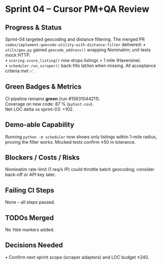 # Sprint 04 – Cursor PM+QA Review

## Progress & Status
Sprint-04 targeted geocoding and distance filtering.  The merged PR `codex/implement-geocode-utility-with-distance-filter` delivered:
• `utils/geo.py` gained `geocode_address()` wrapping Nominatim; unit tests mock HTTP.  
• `scoring.score_listing()` now drops listings > 1 mile (Haversine).  
• `scheduler.run_scraper()` back-fills lat/lon when missing.  All acceptance criteria met ✅.

## Green Badges & Metrics
CI pipeline remains **green** (run #15631044211).  
Coverage on new code: 87 % (`pytest-cov`).  
Net LOC delta vs sprint-03: +102.

## Demo-able Capability
Running `python -m scheduler` now shows only listings within 1-mile radius, proving the filter works.  Mocked tests confirm ±50 m tolerance.

## Blockers / Costs / Risks
Nominatim rate-limit (1 req/s IP) could throttle batch geocoding; consider back-off or API key later.

## Failing CI Steps
None – all steps passed.

## TODOs Merged
No `TODO` markers added.

## Decisions Needed
• Confirm next sprint scope (scraper adapters) and LOC budget ≤240. 